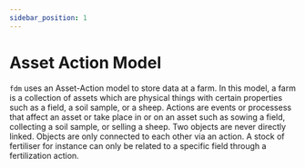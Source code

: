 ```yaml
---
sidebar_position: 1
---
```


# Asset Action Model

`fdm` uses an Asset-Action model to store data at a farm.
In this model, a farm is a collection of assets which are physical things with certain properties such as a field, a soil sample, or a sheep.
Actions are events or processess that affect an asset or take place in or on an asset such as sowing a field, collecting a soil sample, or selling a sheep.
Two objects are never directly linked. Objects are only connected to each other via an action. A stock of fertiliser for instance can only be related to a specific field through a fertilization action.